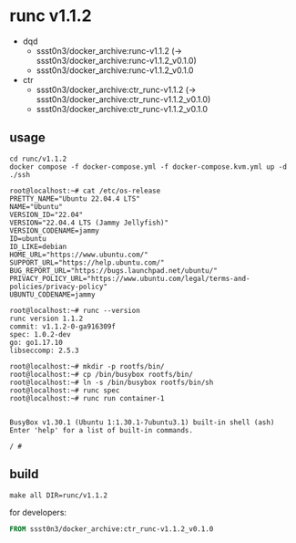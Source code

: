 # runc v1.1.2

* dqd
    * ssst0n3/docker_archive:runc-v1.1.2 (-> ssst0n3/docker_archive:runc-v1.1.2_v0.1.0)
    * ssst0n3/docker_archive:runc-v1.1.2_v0.1.0
* ctr
    * ssst0n3/docker_archive:ctr_runc-v1.1.2 (-> ssst0n3/docker_archive:ctr_runc-v1.1.2_v0.1.0)
    * ssst0n3/docker_archive:ctr_runc-v1.1.2_v0.1.0

## usage

```shell
cd runc/v1.1.2
docker compose -f docker-compose.yml -f docker-compose.kvm.yml up -d
./ssh
```

```shell
root@localhost:~# cat /etc/os-release 
PRETTY_NAME="Ubuntu 22.04.4 LTS"
NAME="Ubuntu"
VERSION_ID="22.04"
VERSION="22.04.4 LTS (Jammy Jellyfish)"
VERSION_CODENAME=jammy
ID=ubuntu
ID_LIKE=debian
HOME_URL="https://www.ubuntu.com/"
SUPPORT_URL="https://help.ubuntu.com/"
BUG_REPORT_URL="https://bugs.launchpad.net/ubuntu/"
PRIVACY_POLICY_URL="https://www.ubuntu.com/legal/terms-and-policies/privacy-policy"
UBUNTU_CODENAME=jammy

root@localhost:~# runc --version
runc version 1.1.2
commit: v1.1.2-0-ga916309f
spec: 1.0.2-dev
go: go1.17.10
libseccomp: 2.5.3
```

```shell
root@localhost:~# mkdir -p rootfs/bin/
root@localhost:~# cp /bin/busybox rootfs/bin/
root@localhost:~# ln -s /bin/busybox rootfs/bin/sh
root@localhost:~# runc spec
root@localhost:~# runc run container-1


BusyBox v1.30.1 (Ubuntu 1:1.30.1-7ubuntu3.1) built-in shell (ash)
Enter 'help' for a list of built-in commands.

/ # 
```

## build

```shell
make all DIR=runc/v1.1.2
```

for developers:

```dockerfile
FROM ssst0n3/docker_archive:ctr_runc-v1.1.2_v0.1.0
```